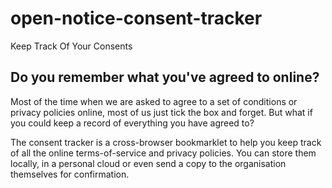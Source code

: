 open-notice-consent-tracker
===========================

Keep Track Of Your Consents 

## Do you remember what you've agreed to online?

Most of the time when we are asked to agree to a set of conditions or privacy policies online, most of us just tick the box and forget. But what if you could keep a record of everything you have agreed to?

The consent tracker is a cross-browser bookmarklet to help you keep track of all the online terms-of-service and privacy policies. You can store them locally, in a personal cloud or even send a copy to the organisation themselves for confirmation.
